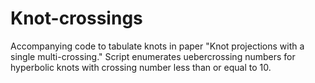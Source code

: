 # Knot-crossings

Accompanying code to tabulate knots in paper "Knot projections with a single multi-crossing."  Script enumerates uebercrossing numbers for hyperbolic knots with crossing number less than or equal to 10.
